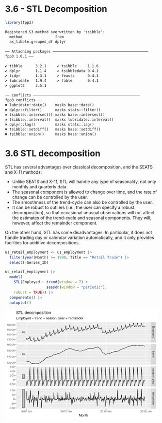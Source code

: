 # 3.6 - STL Decomposition


``` r
library(fpp3)
```

    Registered S3 method overwritten by 'tsibble':
      method               from 
      as_tibble.grouped_df dplyr

    ── Attaching packages ──────────────────────────────────────────── fpp3 1.0.1 ──

    ✔ tibble      3.2.1     ✔ tsibble     1.1.6
    ✔ dplyr       1.1.4     ✔ tsibbledata 0.4.1
    ✔ tidyr       1.3.1     ✔ feasts      0.4.1
    ✔ lubridate   1.9.4     ✔ fable       0.4.1
    ✔ ggplot2     3.5.1     

    ── Conflicts ───────────────────────────────────────────────── fpp3_conflicts ──
    ✖ lubridate::date()    masks base::date()
    ✖ dplyr::filter()      masks stats::filter()
    ✖ tsibble::intersect() masks base::intersect()
    ✖ tsibble::interval()  masks lubridate::interval()
    ✖ dplyr::lag()         masks stats::lag()
    ✖ tsibble::setdiff()   masks base::setdiff()
    ✖ tsibble::union()     masks base::union()

# 3.6 STL decomposition

STL has several advantages over classical decomposition, and the SEATS
and X-11 methods:

- Unlike SEATS and X-11, STL will handle any type of seasonality, not
  only monthly and quarterly data.
- The seasonal component is allowed to change over time, and the rate of
  change can be controlled by the user.
- The smoothness of the trend-cycle can also be controlled by the user.
- It can be robust to outliers (i.e., the user can specify a robust
  decomposition), so that occasional unusual observations will not
  affect the estimates of the trend-cycle and seasonal components. They
  will, however, affect the remainder component.

On the other hand, STL has some disadvantages. In particular, it does
not handle trading day or calendar variation automatically, and it only
provides facilities for additive decompositions.

``` r
us_retail_employment <- us_employment |>
  filter(year(Month) >= 1990, Title == "Retail Trade") |>
  select(-Series_ID)
```

``` r
us_retail_employment |>
  model(
    STL(Employed ~ trend(window = 7) +
                   season(window = "periodic"),
    robust = TRUE)) |>
  components() |>
  autoplot()
```

![](03.6-STLDecomposition_files/figure-commonmark/unnamed-chunk-3-1.png)
